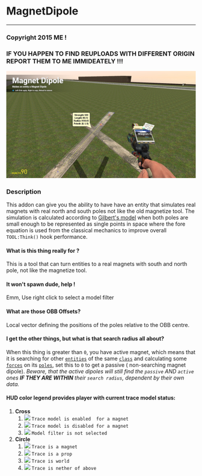 # MagnetDipole

---

### Copyright 2015 ME !

### IF YOU HAPPEN TO FIND REUPLOADS WITH DIFFERENT ORIGIN REPORT THEM TO ME IMMIDEATELY !!!

![MagnetDipole](https://raw.githubusercontent.com/dvdvideo1234/MagneticDipole/master/data/pictures/secreenshot.jpg)

### Description

This addon can give you the ability to have have an entity that
simulates real magnets with real north and south poles not like
the old magnetize tool. The simulation is calculated according to
[Gilbert's model][ref-gilbert] when both poles are small enough to be represented
as single points in space where the fore equation is used from the
classical mechanics to improve overall `TOOL:Think()` hook performance.

#### What is this thing really for ?
This is a tool that can turn entities to a real magnets with south and north pole,
not like the magnetize tool.

#### It won't spawn dude, help !
Emm, Use right click to select a model filter

#### What are those OBB Offsets?
Local vector defining the positions of the poles relative to the OBB centre.

#### I get the other things, but what is that search radius all about?
When this thing is greater than `0`, you have active magnet, which means that it is searching
for other [`entities`][ref-ent] of the same [`class`][ref-entclass] and calculating some
[`forces`][ref-force] on its [`poles`][ref-poles], set this to `0` to get a passive
( non-searching magnet dipole). *Beware, that the active dipoles will still find the
`passive` AND `active` ones **IF THEY ARE WITHIN** their `search radius`, dependent by their own data.*

#### HUD color legend provides player with current trace model status:

1. **Cross**
      1. ![][ref-gr] `Trace model is enabled  for a magnet`
      2. ![][ref-ye] `Trace model is disabled for a magnet`
      3. ![][ref-cy] `Model filter is not selected`
2. **Circle**
      1. ![][ref-mg] `Trace is a magnet`
      2. ![][ref-gr] `Trace is a prop`
      3. ![][ref-ye] `Trace is world`
      4. ![][ref-cy] `Trace is nether of above`

[ref-gilbert]: http://en.wikipedia.org/wiki/Force_between_magnets
[ref-ent]: https://developer.valvesoftware.com/wiki/Entity
[ref-entclass]: https://wiki.facepunch.com/gmod/Entity:GetClass
[ref-force]: https://en.wikipedia.org/wiki/Force_between_magnets
[ref-magnet]: https://en.wikipedia.org/wiki/Magnet
[ref-poles]: https://upload.wikimedia.org/wikipedia/commons/thumb/0/0c/VFPt_cylindrical_magnet_thumb.svg/330px-VFPt_cylindrical_magnet_thumb.svg.png
[ref-cy]: https://via.placeholder.com/18x18.png/00ffff/000000?text=%20
[ref-mg]: https://via.placeholder.com/18x18.png/ff00ff/000000?text=%20
[ref-ye]: https://via.placeholder.com/18x18.png/ffff00/000000?text=%20
[ref-gr]: https://via.placeholder.com/18x18.png/00ff00/000000?text=%20
